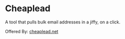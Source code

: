 # Cheaplead

A tool that pulls bulk email addresses in a jiffy, on a click.

Offered By: [cheaplead.net](https://cheaplead.net)
